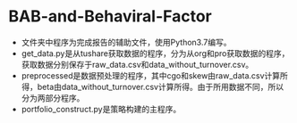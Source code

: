 # BAB-and-Behaviral-Factor
- 文件夹中程序为完成报告的辅助文件，使用Python3.7编写。
- get_data.py是从tushare获取数据的程序，分为从org和pro获取数据的程序，获取数据分别保存于raw_data.csv和data_without_turnover.csv。
- preprocessed是数据预处理的程序，其中cgo和skew由raw_data.csv计算所得，beta由data_without_turnover.csv计算所得。由于所用数据不同，所以分为两部分程序。
- portfolio_construct.py是策略构建的主程序。
